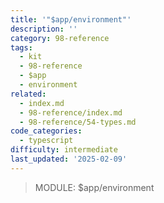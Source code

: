 ```yaml
---
title: '"$app/environment"'
description: ''
category: 98-reference
tags:
  - kit
  - 98-reference
  - $app
  - environment
related:
  - index.md
  - 98-reference/index.md
  - 98-reference/54-types.md
code_categories:
  - typescript
difficulty: intermediate
last_updated: '2025-02-09'
---
```


> MODULE: $app/environment
